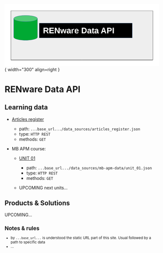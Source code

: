
![data_api_logo](pictures/dataAPI_logo.png){ width="300" align=right }


# RENware Data API


## Learning data

* [Articles register](data_sources/articles_register.json)
    * path: `...base_url.../data_sources/articles_register.json`
    * type:  `HTTP REST`
    * methods: `GET`

* MB APM course:
    * [UNIT 01](data_sources/mb-apm-data/unit_01.json)
        * path: `...base_url.../data_sources/mb-apm-data/unit_01.json`
        * type:  `HTTP REST`
        * methods: `GET`

    * UPCOMING next units...






## Products & Solutions

UPCOMING...<!-- #TODO in progress -->





<small markdown>

## Notes & rules

* by `...base_url...` is understood the static URL part of this site. Usual followed by a path to specific data
* ...

</small>


